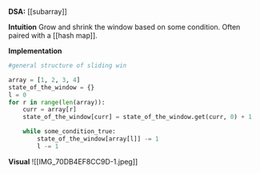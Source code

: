 
**DSA:** [[subarray]]

**Intuition**
Grow and shrink the window based on some condition. Often paired with a [[hash map]].

**Implementation**
```python
#general structure of sliding win

array = [1, 2, 3, 4]
state_of_the_window = {}
l = 0
for r in range(len(array)):
	curr = array[r]
	state_of_the_window[curr] = state_of_the_window.get(curr, 0) + 1

	while some_condition_true:
		state_of_the_window[array[l]] -= 1
		l -= 1
```

**Visual** 
![[IMG_70DB4EF8CC9D-1.jpeg]]

